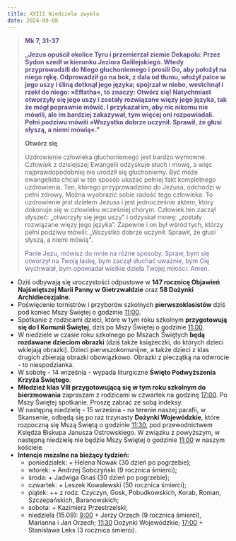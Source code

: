 ```yaml
---
title: XXIII Niedziela zwykła
date: 2024-09-08
---
```


> **<span style="color: #5D4587;">Mk 7, 31-37 </span>**
>
> **<span style="color: #5D4587;">„Jezus opuścił okolice Tyru i przemierzał ziemie Dekapolu. Przez Sydon szedł w kierunku Jeziora Galilejskiego. Wtedy przyprowadzili do Niego głuchoniemego i prosili Go, aby położył na niego rękę. Odprowadził go na bok, z dala od tłumu, włożył palce w jego uszy i śliną dotknął jego języka; spojrzał w niebo, westchnął i rzekł do niego: »Effatha«, to znaczy: Otwórz się! Natychmiast otworzyły się jego uszy i zostały rozwiązane więzy jego języka, tak że mógł poprawnie mówić. I przykazał im, aby nic nikomu nie mówili, ale im bardziej zakazywał, tym więcej oni rozpowiadali. Pełni podziwu mówili »Wszystko dobrze uczynił. Sprawił, że głusi słyszą, a niemi mówią«.”</span>**
>
>
>
> **Otwórz się**
>
> Uzdrowienie człowieka głuchoniemego jest bardzo wymowne. Człowiek z dzisiejszej Ewangelii odzyskuje słuch i mowę, a więc najprawdopodobniej nie urodził się głuchoniemy. Być może ewangelista chciał w ten sposób ukazać pełniej fakt kompletnego uzdrowienia. Ten, którego przyprowadzono do Jezusa, odchodzi w pełni zdrowy. Można wyobrazić sobie radość tego człowieka. To uzdrowienie jest dziełem Jezusa i jest jednocześnie aktem, który dokonuje się w człowieku wcześniej chorym. Człowiek ten zaczął słyszeć: „otworzyły się jego uszy" i odzyskał mowę: „zostały rozwiązane więzy jego języka”. Zapewne i on był wśród tych, którzy pełni podziwu mówili: „Wszystko dobrze uczynił. Sprawił, że głusi słyszą, a niemi mówią".
>
> <span style="color: #666699;">Panie Jezu, mówisz do mnie na różne sposoby. Spraw, bym się otworzył na Twoją łaskę, bym zaczął słuchać uważnie, bym Cię wychwalał, bym opowiadał wielkie dzieła Twojej miłości. Amen.
> &nbsp;

- Dziś odbywają się uroczystości odpustowe w **147 rocznicę Objawień Najświętszej Marii Panny w Gietrzwałdzie** oraz **58 Dożynki Archidiecezjalne**.
- Poświęcenie tornistrów i przyborów szkolnych **pierwszoklasistów** dziś pod koniec Mszy Świętej o godzinie <u>11:00</u>.
- Spotkanie z rodzicami dzieci, które w tym roku szkolnym **przygotowują się do I Komunii Świętej**, dziś po Mszy Świętej o godzinie <u>11:00</u>.
- W niedziele w czasie roku szkolnego po Mszach Świętych **będą rozdawane dzieciom obrazki** (dziś także książeczki, do których dzieci wklejają obrazki). Dzieci pierwszokomunijne, a także dzieci z klas drugich zbierają obrazki obowiązkowo. Obrazki z pieczątką na odwrocie - to niespodzianka.
- W sobotę - 14 września - wypada liturgiczne **Święto Podwyższenia Krzyża Świętego**.
- **Młodzież klas VIII przygotowującą się w tym roku szkolnym do bierzmowania** zapraszam z rodzicami w czwartek na godzinę <u>17:00</u>. Po Mszy Świętej spotkanie. Proszę zabrać ze sobą indeksy.
- W następną niedzielę - 15 września - na terenie naszej parafii, w Skansenie, odbędą się po raz trzynasty **Dożynki Wojewódzkie**, które rozpoczną się Mszą Świętą o godzinie <u>11:30</u>, pod przewodnictwem Księdza Biskupa Janusza Ostrowskiego. W związku z powyższym, w następną niedzielę nie będzie Mszy Świętej o godzinie <u>11:00</u> w naszym kościele.
- **Intencje mszalne na bieżący tydzień:**
  - poniedziałek: + Helena Nowak (30 dzień po pogrzebie);
  - wtorek: + Andrzej Sobczyński (9 rocznica śmierci);
  - środa: + Jadwiga Gnaś (30 dzień po pogrzebie);
  - czwartek: + Leszek Kowalewski (50 rocznica śmierci);
  - piątek: ++ z rodz. Czyczyn, Gosk, Pobudkowskich, Korab, Roman, Szczepańskich, Baranowskich;
  - sobota: + Kazimierz Przestrzelski;
  - niedziela (15.09): <u>9:00</u> + Jerzy Orzech (9 rocznica śmierci), Marianna i Jan Orzech; <u>11:30</u> Dożynki Wojewódzkie; <u>17:00</u> + Stanisława Leks (3 rocznica śmierci).
